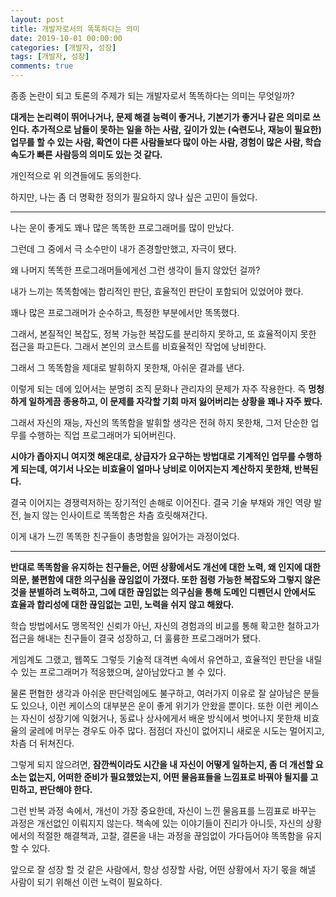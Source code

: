 ```yaml
---
layout: post
title: 개발자로서의 똑똑하다는 의미
date: 2019-10-01 00:00:00
categories: [개발자, 성장]
tags: [개발자, 성장]
comments: true
---
```


종종 논란이 되고 토론의 주제가 되는 개발자로서 똑똑하다는 의미는 무엇일까?

**대게는 논리력이 뛰어나거나, 문제 해결 능력이 좋거나, 기본기가 좋거나 같은 의미로 쓰인다.
추가적으로 남들이 못하는 일을 하는 사람, 깊이가 있는 (숙련도나, 재능이 필요한) 업무를 할 수 있는 사람, 확연이 다른 사람들보다 많이 아는 사람, 경험이 많은 사람, 학습 속도가 빠른 사람등의 의미도 있는 것 같다.**

개인적으로 위 의견들에도 동의한다.

하지만, 나는 좀 더 명확한 정의가 필요하지 않나 싶은 고민이 들었다.

---

나는 운이 좋게도 꽤나 많은 똑똑한 프로그래머를 많이 만났다.

그런데 그 중에서 극 소수만이 내가 존경할만했고, 자극이 됐다.

왜 나머지 똑똑한 프로그래머들에게선 그런 생각이 들지 않았던 걸까?

내가 느끼는 똑똑함에는 합리적인 판단, 효율적인 판단이 포함되어 있었어야 했다.

꽤나 많은 프로그래머가 순수하고, 특정한 부분에서만 똑똑했다.

그래서, 본질적인 복잡도, 정복 가능한 복잡도를 분리하지 못하고, 또 효율적이지 못한 접근을 파고든다. 그래서 본인의 코스트를 비효율적인 작업에 낭비한다.

그래서 그 똑똑함을 제대로 발휘하지 못한채, 아쉬운 결과를 낸다.

이렇게 되는 데에 있어서는 분명히 조직 문화나 관리자의 문제가 자주 작용한다. 즉 **멍청하게 일하게끔 종용하고, 이 문제를 자각할 기회 마저 잃어버리는 상황을 꽤나 자주 봤다.**

그래서 자신의 재능, 자신의 똑똑함을 발휘할 생각은 전혀 하지 못한채, 그저 단순한 업무를 수행하는 직업 프로그래머가 되어버린다.

**시야가 좁아지니 여지껏 해온대로, 상급자가 요구하는 방법대로 기계적인 업무를 수행하게 되는데, 여기서 나오는 비효율이 얼마나 낭비로 이어지는지 계산하지 못한채, 반복된다.**

결국 이어지는 경쟁력저하는 장기적인 손해로 이어진다. 결국 기술 부채와 개인 역량 발전, 늘지 않는 인사이트로 똑똑함은 차츰 흐릿해져간다.

이게 내가 느낀 똑똑한 친구들이 총명함을 잃어가는 과정이었다.

---

**반대로 똑똑함을 유지하는 친구들은, 어떤 상황에서도 개선에 대한 노력, 왜 인지에 대한 의문, 불편함에 대한 의구심을 끊임없이 가졌다. 또한 점령 가능한 복잡도와 그렇지 않은 것을 분별하려 노력하고, 그에 대한 끊임없는 의구심을 통해 도메인 디펜던시 안에서도 효율과 합리성에 대한 끊임없는 고민, 노력을 쉬지 않고 해왔다.**

학습 방법에서도 맹목적인 신뢰가 아닌, 자신의 경험과의 비교를 통해 확고한 철하고가 접근을 해내는 친구들이 결국 성장하고, 더 훌륭한 프로그래머가 됐다.

게임계도 그랬고, 웹쪽도 그렇듯 기술적 대격변 속에서 유연하고, 효율적인 판단을 내릴 수 있는 프로그래머가 적응했으며, 살아남았다고 볼 수 있다. 

물론 편협한 생각과 아쉬운 판단력임에도 불구하고, 여러가지 이유로 잘 살아남은 분들도 있으나, 이런 케이스의 대부분은 운이 좋게 위기가 안왔을 뿐이다. 또한 이런 케이스는 자신이 성장기에 익혔거나, 동료나 상사에게서 배운 방식에서 벗어나지 못한채 비효율의 굴레에 머무는 경우도 아주 많다.
점점더 자신이 없어지니 새로운 시도는 멀어지고, 차츰 더 뒤쳐진다. 

그렇게 되지 않으려면, **잠깐씩이라도 시간을 내 자신이 어떻게 일하는지, 좀 더 개선할 요소는 없는지, 어떠한 준비가 필요했었는지, 어떤 물음표들을 느낌표로 바꿔야 될지를 고민하고, 판단해야 한다.**

그런 반복 과정 속에서, 개선이 가장 중요한데, 자신이 느낀 물음표를 느낌표로 바꾸는 과정은 개선없인 이뤄지지 않는다. 책속에 있는 이야기들이 진리가 아니듯, 자신의 상황에서의 적절한 해결책과, 고찰, 결론을 내는 과정을 끊임없이 가다듬어야 똑똑함을 유지 할 수 있다.

앞으로 잘 성장 할 것 같은 사람에서, 항상 성장할 사람, 어떤 상황에서 자기 몫을 해낼 사람이 되기 위해선 이런 노력이 필요하다.
